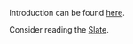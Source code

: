 Introduction can be found [here](https://slatedev.xyz/whoami).

Consider reading the [Slate](https://slatedev.xyz/slate).
